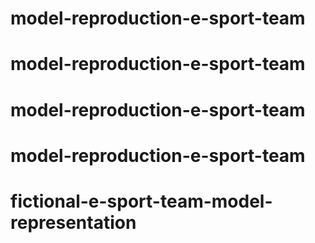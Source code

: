 # model-reproduction-e-sport-team
# model-reproduction-e-sport-team
# model-reproduction-e-sport-team
# model-reproduction-e-sport-team
# fictional-e-sport-team-model-representation
